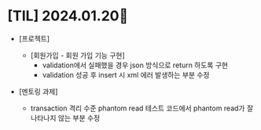 # [TIL] 2024.01.20📒

* [프로젝트]
  * [회원가입 - 회원 가입 기능 구현]
    * validation에서 실패했을 경우 json 방식으로 return 하도록 구현
    * validation 성공 후 insert 시 xml 에러 발생하는 부분 수정 

* [멘토링 과제]
  * transaction 격리 수준 phantom read 테스트 코드에서 phantom read가 잘 나타나지 않는 부분 수정
    
